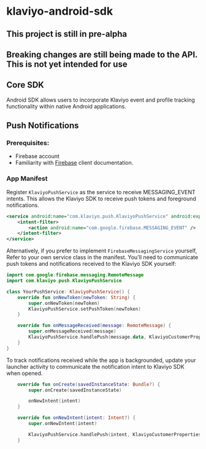 
# klaviyo-android-sdk

## This project is still in pre-alpha
## Breaking changes are still being made to the API. This is not yet intended for use

## Core SDK

Android SDK allows users to incorporate Klaviyo event and profile tracking functionality within native Android applications.

## Push Notifications

### Prerequisites: 
- Firebase account
- Familiarity with [Firebase](https://firebase.google.com/docs/cloud-messaging/android/client) client documentation. 

### App Manifest
Register `KlaviyoPushService` as the service to receive MESSAGING_EVENT intents. 
This allows the Klaviyo SDK to receive push tokens and foreground notifications. 
```xml
<service android:name="com.klaviyo.push.KlaviyoPushService" android:exported="false">
    <intent-filter>
        <action android:name="com.google.firebase.MESSAGING_EVENT" />
    </intent-filter>
</service>
```
[//]: # (TODO we could also make KlaviyoPushService open, and advise sub-classing it) 
Alternatively, if you prefer to implement `FirebaseMessagingService` yourself, 
Refer to your own service class in the manifest. You'll need to communicate push tokens and
notifications received to the Klaviyo SDK yourself:
```kotlin
import com.google.firebase.messaging.RemoteMessage
import com.klaviyo.push.KlaviyoPushService

class YourPushService: KlaviyoPushService() {
    override fun onNewToken(newToken: String) {
        super.onNewToken(newToken)
        KlaviyoPushService.setPushToken(newToken)
    }

    override fun onMessageReceived(message: RemoteMessage) {
        super.onMessageReceived(message)
        KlaviyoPushService.handlePush(message.data, KlaviyoCustomerProperties())
    }
}
```
To track notifications received while the app is backgrounded, update your launcher 
activity to communicate the notification intent to Klaviyo SDK when opened.
```kotlin
    override fun onCreate(savedInstanceState: Bundle?) {
        super.onCreate(savedInstanceState)

        onNewIntent(intent)
    }

    override fun onNewIntent(intent: Intent?) {
        super.onNewIntent(intent)

        KlaviyoPushService.handlePush(intent, KlaviyoCustomerProperties())
    }
```